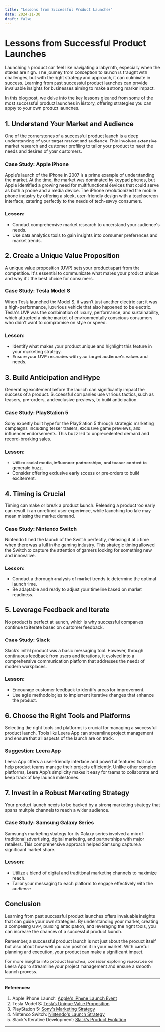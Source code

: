 ```yaml
---
title: "Lessons from Successful Product Launches"
date: 2024-11-30
draft: false
---
```

# Lessons from Successful Product Launches

Launching a product can feel like navigating a labyrinth, especially when the stakes are high. The journey from conception to launch is fraught with challenges, but with the right strategy and approach, it can culminate in success. Learning from past successful product launches can provide invaluable insights for businesses aiming to make a strong market impact.

In this blog post, we delve into the key lessons gleaned from some of the most successful product launches in history, offering strategies you can apply to your own product launches.

## 1. **Understand Your Market and Audience**

One of the cornerstones of a successful product launch is a deep understanding of your target market and audience. This involves extensive market research and customer profiling to tailor your product to meet the needs and desires of your customers.

### **Case Study: Apple iPhone**

Apple’s launch of the iPhone in 2007 is a prime example of understanding the market. At the time, the market was dominated by keypad phones, but Apple identified a growing need for multifunctional devices that could serve as both a phone and a media device. The iPhone revolutionized the mobile phone industry by offering a sleek, user-friendly design with a touchscreen interface, catering perfectly to the needs of tech-savvy consumers.

### **Lesson:**
- Conduct comprehensive market research to understand your audience's needs.
- Use data analytics tools to gain insights into consumer preferences and market trends.

## 2. **Create a Unique Value Proposition**

A unique value proposition (UVP) sets your product apart from the competition. It's essential to communicate what makes your product unique and why it's the best choice for consumers.

### **Case Study: Tesla Model S**

When Tesla launched the Model S, it wasn’t just another electric car; it was a high-performance, luxurious vehicle that also happened to be electric. Tesla's UVP was the combination of luxury, performance, and sustainability, which attracted a niche market of environmentally conscious consumers who didn’t want to compromise on style or speed.

### **Lesson:**
- Identify what makes your product unique and highlight this feature in your marketing strategy.
- Ensure your UVP resonates with your target audience's values and needs.

## 3. **Build Anticipation and Hype**

Generating excitement before the launch can significantly impact the success of a product. Successful companies use various tactics, such as teasers, pre-orders, and exclusive previews, to build anticipation.

### **Case Study: PlayStation 5**

Sony expertly built hype for the PlayStation 5 through strategic marketing campaigns, including teaser trailers, exclusive game previews, and influencer endorsements. This buzz led to unprecedented demand and record-breaking sales.

### **Lesson:**
- Utilize social media, influencer partnerships, and teaser content to generate buzz.
- Consider offering exclusive early access or pre-orders to build excitement.

## 4. **Timing is Crucial**

Timing can make or break a product launch. Releasing a product too early can result in an unrefined user experience, while launching too late may mean missing the market demand.

### **Case Study: Nintendo Switch**

Nintendo timed the launch of the Switch perfectly, releasing it at a time when there was a lull in the gaming industry. This strategic timing allowed the Switch to capture the attention of gamers looking for something new and innovative.

### **Lesson:**
- Conduct a thorough analysis of market trends to determine the optimal launch time.
- Be adaptable and ready to adjust your timeline based on market readiness.

## 5. **Leverage Feedback and Iterate**

No product is perfect at launch, which is why successful companies continue to iterate based on customer feedback.

### **Case Study: Slack**

Slack’s initial product was a basic messaging tool. However, through continuous feedback from users and iterations, it evolved into a comprehensive communication platform that addresses the needs of modern workplaces.

### **Lesson:**
- Encourage customer feedback to identify areas for improvement.
- Use agile methodologies to implement iterative changes that enhance the product.

## 6. **Choose the Right Tools and Platforms**

Selecting the right tools and platforms is crucial for managing a successful product launch. Tools like Leera App can streamline project management and ensure that all aspects of the launch are on track.

### **Suggestion: Leera App**

Leera App offers a user-friendly interface and powerful features that can help product teams manage their projects efficiently. Unlike other complex platforms, Leera App’s simplicity makes it easy for teams to collaborate and keep track of key launch milestones.

## 7. **Invest in a Robust Marketing Strategy**

Your product launch needs to be backed by a strong marketing strategy that spans multiple channels to reach a wider audience.

### **Case Study: Samsung Galaxy Series**

Samsung’s marketing strategy for its Galaxy series involved a mix of traditional advertising, digital marketing, and partnerships with major retailers. This comprehensive approach helped Samsung capture a significant market share.

### **Lesson:**
- Utilize a blend of digital and traditional marketing channels to maximize reach.
- Tailor your messaging to each platform to engage effectively with the audience.

## Conclusion

Learning from past successful product launches offers invaluable insights that can guide your own strategies. By understanding your market, creating a compelling UVP, building anticipation, and leveraging the right tools, you can increase the chances of a successful product launch.

Remember, a successful product launch is not just about the product itself but also about how well you can position it in your market. With careful planning and execution, your product can make a significant impact.

For more insights into product launches, consider exploring resources on Leera App to streamline your project management and ensure a smooth launch process.

---

#### References:

1. Apple iPhone Launch: [Apple's iPhone Launch Event](https://www.apple.com)
2. Tesla Model S: [Tesla’s Unique Value Proposition](https://www.tesla.com)
3. PlayStation 5: [Sony's Marketing Strategy](https://www.sony.com)
4. Nintendo Switch: [Nintendo's Launch Strategy](https://www.nintendo.com)
5. Slack's Iterative Development: [Slack’s Product Evolution](https://www.slack.com)

---